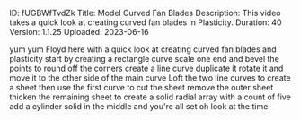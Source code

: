 ID: fUGBWfTvdZk
Title: Model Curved Fan Blades
Description: This video takes a quick look at creating curved fan blades in Plasticity.
Duration: 40
Version: 1.1.25
Uploaded: 2023-06-16

yum yum
Floyd here with a quick look at creating
curved fan blades and plasticity start
by creating a rectangle curve scale one
end and bevel the points to round off
the corners create a line curve
duplicate it rotate it and move it to
the other side of the main curve
Loft the two line curves to create a
sheet then use the first curve to cut
the sheet remove the outer sheet
thicken the remaining sheet to create a
solid radial array with a count of five
add a cylinder solid in the middle and
you're all set
oh look at the time
